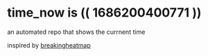 # time_now is (( 1686200400771 ))

an automated repo that shows the currnent time

inspired by [breakingheatmap](https://github.com/breakingheatmap/breakingheatmap)